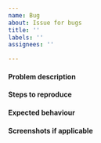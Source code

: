 ```yaml
---
name: Bug
about: Issue for bugs
title: ''
labels: ''
assignees: ''

---
```


#### Problem description

#### Steps to reproduce

#### Expected behaviour

#### Screenshots if applicable
